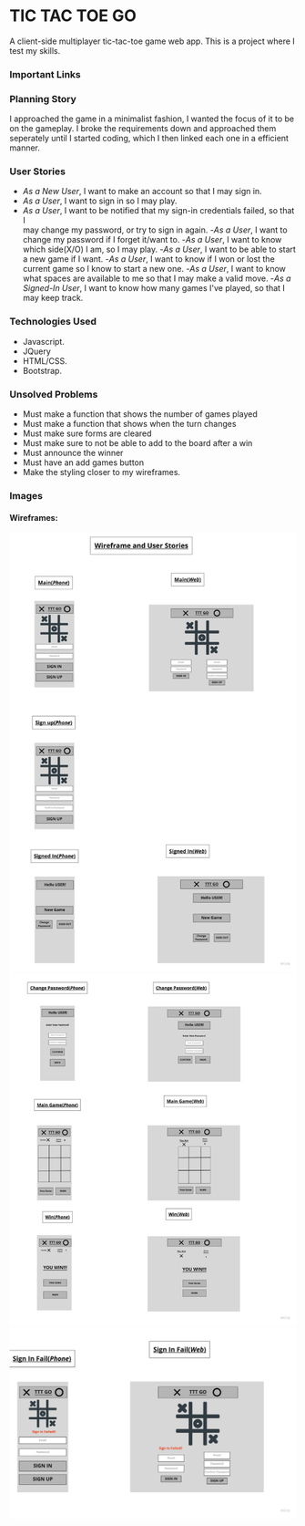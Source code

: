 # TIC TAC TOE GO

A client-side multiplayer tic-tac-toe game web app. This is a project where I <br>
test my skills.

### Important Links

### Planning Story

I approached the game in a minimalist fashion, I wanted the focus of it to be on the gameplay. I broke the requirements down and approached them seperately until I started coding, which I then linked each one in a efficient manner.

### User Stories

- *As a New User*, I want to make an account so that I may sign in.
- *As a User*, I want to sign in so I may play.
- *As a User*, I want to be notified that my sign-in credentials failed, so that I <br>
may change my password, or try to sign in again.
-*As a User*, I want to change my password if I forget it/want to.
-*As a User*, I want to know which side(X/O) I am, so I may play.
-*As a User*, I want to be able to start a new game if I want.
-*As a User*, I want to know if I won or lost the current game so I know to start a new one.
-*As a User*, I want to know what spaces are available to me so that I may make a valid move.
-*As a Signed-In User*, I want to know how many games I've played, so that I may keep track.

### Technologies Used

- Javascript.
- JQuery
- HTML/CSS.
- Bootstrap.

### Unsolved Problems

- Must make a function that shows the number of games played
- Must make a function that shows when the turn changes
- Must make sure forms are cleared
- Must make sure to not be able to add to the board after a win
- Must announce the winner
- Must have an add games button
- Make the styling closer to my wireframes.

### Images

#### Wireframes:

![Image](assets/images/newTTTprojectWire1.jpg "wireframe1")
![Image](assets/images/newTTTprojectWire2.jpg "wireframe1")
![Image](assets/images/newTTTprojectWire3.jpg "wireframe1")
